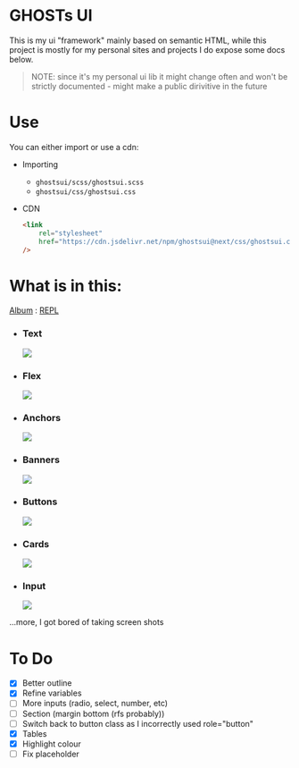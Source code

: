 # GHOSTs UI

This is my ui "framework" mainly based on semantic HTML, while this project is mostly for my personal sites and projects I do expose some docs below.

> NOTE: since it's my personal ui lib it might change often and won't be strictly documented - might make a public dirivitive in the future

# Use

You can either import or use a cdn:

-   Importing

    -   `ghostsui/scss/ghostsui.scss`
    -   `ghostsui/css/ghostsui.css`

-   CDN
    ```html
    <link
        rel="stylesheet"
        href="https://cdn.jsdelivr.net/npm/ghostsui@next/css/ghostsui.css"
    />
    ```

# What is in this:

[Album](https://imgur.com/a/9H3Uo2w) : [REPL](https://svelte.dev/repl/f913eb2fd8c04a0f81ed929e4d5c858d?version=3.42.5)

-   ### Text

    ![](https://i.imgur.com/5GowlC7.png)

-   ### Flex

    ![](https://i.imgur.com/8iXMH14.png)

-   ### Anchors

    ![](https://i.imgur.com/zsjP7Cg.png)

-   ### Banners

    ![](https://i.imgur.com/GcywaCQ.png)

-   ### Buttons

    ![](https://i.imgur.com/02VXllP.png)

-   ### Cards

    ![](https://i.imgur.com/92Ry2Cu.png)

-   ### Input
    ![](https://i.imgur.com/h5pF3Lz.png)

...more, I got bored of taking screen shots

# To Do

-   [x] Better outline
-   [x] Refine variables
-   [ ] More inputs (radio, select, number, etc)
-   [ ] Section (margin bottom (rfs probably))
-   [ ] Switch back to button class as I incorrectly used role="button"
-   [x] Tables
-   [x] Highlight colour
-   [ ] Fix placeholder
